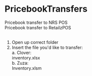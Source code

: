 # PricebookTransfers

Pricebook transfer to NRS POS <br>
Pricebook transfer to RetailzPOS <br><br>

1. Open up correct folder<br>
2. Insert the file you'd like to transfer:<br>
	a. Clover:<br>
		inventory.xlsx<br>
	b. Zuza:<br>
		Inventory.xlsm<br>

